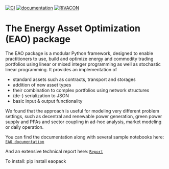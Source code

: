 
[![CI](https://github.com/RIVACON/EAO/actions/workflows/unittests_doc.yml/badge.svg)](https://github.com/RIVACON/EAO/actions/workflows/unittests_doc.yml)
[![documentation](https://img.shields.io/badge/-documentation-blue.svg)](https://rivacon.github.io/EAO/)
[![RIVACON](https://img.shields.io/badge/powered%20by-RIVACON-lightgrey.svg)](https://www.rivacon.com/en/)

# The Energy Asset Optimization (EAO) package

The EAO package is a modular Python framework, designed to enable practitioners to use, build and optimize energy and commodity trading portfolios using linear or mixed integer programming as well as stochastic linear programming. It provides an implementation of
- standard assets such as contracts, transport and storages
- addition of new asset types
- their combination to complex portfolios using network structures
- (de-) serialization to JSON
- basic input & output functionality

We found that the approach is useful for modeling very different problem settings, such as decentral and renewable power generation, green power supply and PPAs and sector coupling in ad-hoc analysis, market modeling or daily operation.

You can find the documentation along with several sample notebooks here:
[`EAO documentation`](https://RIVACON.github.io/EAO)

And an extensive technical report here:
[`Report`](https://papers.ssrn.com/sol3/papers.cfm?abstract_id=3842822)

To install:
pip install eaopack

